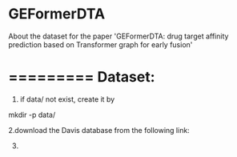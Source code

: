 # GEFormerDTA
About the dataset for the paper 'GEFormerDTA: drug target affinity prediction based on Transformer graph for early fusion'

=========
Dataset:
=========
1. if data/ not exist, create it by 

mkdir -p data/

2.download the Davis database from the following link:



3.
